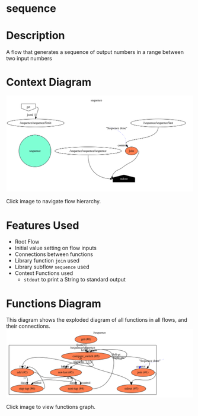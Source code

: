 sequence
==

Description
===
A flow that generates a sequence of output numbers in a range between two input numbers

Context Diagram
===
<a href="root.dot.svg" target="_blank"><img src="root.dot.svg"></a>

Click image to navigate flow hierarchy.

Features Used
===
* Root Flow
* Initial value setting on flow inputs
* Connections between functions
* Library function `join` used
* Library subflow `sequence` used
* Context Functions used
    * `stdout` to print a String to standard output
    
Functions Diagram
===
This diagram shows the exploded diagram of all functions in all flows, and their connections.
<a href="functions.dot.svg" target="_blank"><img src="functions.dot.svg"></a>

Click image to view functions graph.